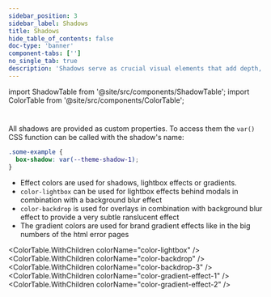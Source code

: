 ```yaml
---
sidebar_position: 3
sidebar_label: Shadows
title: Shadows
hide_table_of_contents: false
doc-type: 'banner'
component-tabs: ['']
no_single_tab: true
description: 'Shadows serve as crucial visual elements that add depth, create dimension, and enhance the perception of hierarchy within your application.'
---
```


import ShadowTable from '@site/src/components/ShadowTable';
import ColorTable from '@site/src/components/ColorTable';

#

All shadows are provided as custom properties.
To access them the `var()` CSS function can be called with the shadow's name:

```css
.some-example {
  box-shadow: var(--theme-shadow-1);
}
```

<ShadowTable shadowName="shadow-1"/>
<ShadowTable shadowName="shadow-2"/>
<ShadowTable shadowName="shadow-3"/>
<ShadowTable shadowName="shadow-4"/>
<ShadowTable shadowName="inset-shadow-1"/>

- Effect colors are used for shadows, lightbox effects or gradients.
- `color-lightbox` can be used for lightbox effects behind modals in combination with a background blur effect
- `color-backdrop` is used for overlays in combination with background blur effect to provide a very subtle ranslucent effect
- The gradient colors are used for brand gradient effects like in the big numbers of the html error pages

<ColorTable.WithChildren colorName="color-lightbox" />
<ColorTable.WithChildren colorName="color-backdrop" />
<ColorTable.WithChildren colorName="color-backdrop-3" />
<ColorTable.WithChildren colorName="color-gradient-effect-1" />
<ColorTable.WithChildren colorName="color-gradient-effect-2" />
